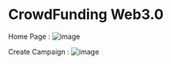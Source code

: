 # CrowdFunding Web3.0

Home Page :
![image](https://github.com/SURAJPATIL6088/CrowdFunding_Web3.0/assets/78692972/a5820cb5-08e2-4b08-bea2-1d23807a530e)

Create Campaign : 
![image](https://github.com/SURAJPATIL6088/CrowdFunding_Web3.0/assets/78692972/e09abf47-299d-4370-a3cf-3fe6d53713f9)
